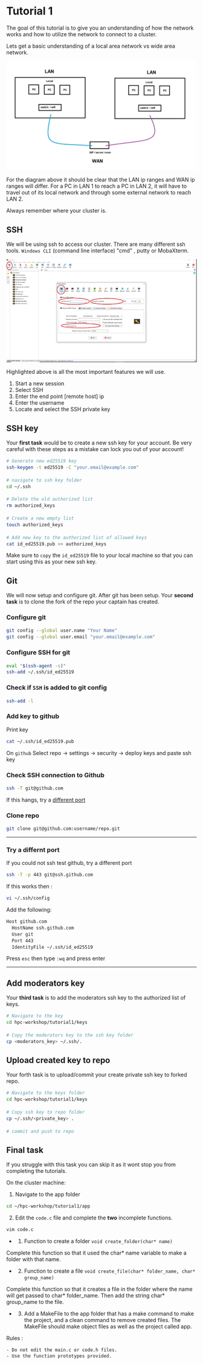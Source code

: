 # Tutorial 1

The goal of this tutorial is to give you an understanding of how the network works and how to utilize the network to connect to a cluster.

Lets get a basic understanding of a local area network vs wide area network.

![image](/tutorial1/img/lan_wan.jpg)

For the diagram above it should be clear that the LAN ip ranges and WAN ip ranges will differ. For a PC in LAN 1 to reach a PC in LAN 2, it will have to travel out of its local network and through some external network to reach LAN 2.

Always remember where your cluster is.

## SSH

We will be using ssh to access our cluster. There are many different ssh tools. `Windows CLI` (command line interface) "cmd" , putty or MobaXterm.

![image](/tutorial1/img/moba.jpg)

Highlighted above is all the most  important features we will use.

1. Start a new session
2. Select SSH
3. Enter the end point [remote host] ip
4. Enter the username
5. Locate and select the SSH private key

## SSH key

Your **first task** would be to create a new ssh key for your account. Be very careful with these steps as a mistake can lock you out of your account!

```bash
# Generate new ed25519 key
ssh-keygen -t ed25519 -C "your.email@example.com"

# navigate to ssh key folder
cd ~/.ssh

# Delete the old authorized list
rm authorized_keys

# Create a new empty list
touch authorized_keys

# Add new key to the authorized list of allowed keys
cat id_ed25519.pub >> authorized_keys
```

Make sure to `copy` the `id_ed25519` file to your local machine so that you can start using this as your new ssh key.

## Git

We will now setup and configure git. After git has been setup. Your **second task** is to clone the fork of the repo your captain has created. 

### Configure git

```bash
git config --global user.name "Your Name"
git config --global user.email "your.email@example.com"
```

### Configure SSH for git

```bash
eval "$(ssh-agent -s)"
ssh-add ~/.ssh/id_ed25519
```

### Check if `SSH` is added to git config

```bash
ssh-add -l
```

### Add key to github

Print key

```bash
cat ~/.ssh/id_ed25519.pub
```

On `github` Select repo -> settings -> security -> deploy keys and paste ssh key

### Check SSH connection to Github

```bash
ssh -T git@github.com
```

If this hangs, try a [different port](#try-a-differnt-port) 

### Clone repo

```bash
git clone git@github.com:username/repo.git
```
---
### Try a differnt port

If you could not ssh test github, try a different port

```bash
ssh -T -p 443 git@ssh.github.com
```

If this works then :

```bash
vi ~/.ssh/config
```

Add the following:

```bash
Host github.com
  HostName ssh.github.com
  User git
  Port 443
  IdentityFile ~/.ssh/id_ed25519  
```

Press `esc` then type `:wq` and press enter

---

## Add moderators key

Your **third task** is to add the moderators ssh key to the authorized list of keys.

```bash
# Navigate to the key
cd hpc-workshop/tutorial1/keys

# Copy the moderators key to the ssh key folder
cp <moderators_key> ~/.ssh/.
```

## Upload created key to repo

Your forth task is to upload/commit your create private ssh key to forked repo.

```bash
# Navigate to the keys folder
cd hpc-workshop/tutorial1/keys

# Copy ssh key to repo folder
cp ~/.ssh/<private_key> .

# commit and push to repo
```

## Final task

If you struggle with this task you can skip it as it wont stop you from completing the tutorials.

On the cluster machine:

1. Navigate to the app folder

```bash
cd ~/hpc-workshop/tutorial1/app
```

2. Edit the `code.c` file and complete the **two** incomplete functions.

```bash
vim code.c
```

  - 1. Function to create a folder `void create_folder(char* name)`

  Complete this function so that it used the char* name variable to make a folder with that name.

  - 2. Function to create a file `void create_file(char* folder_name, char* group_name)`

  Complete this function so that it creates a file in the folder where the name will get passed to char* folder_name. Then add the string char* group_name to the file.

  - 3. Add a MakeFile to the app folder that has a make command to make the project, and a clean command to remove created files. The MakeFile should make object files as well as the project called app.

  Rules :

    - Do not edit the main.c or code.h files.
    - Use the function prototypes provided.